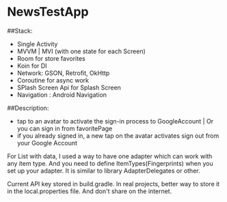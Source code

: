 # NewsTestApp

##Stack: 
- Single Activity
- MVVM | MVI (with one state for each Screen)
- Room for store favorites
- Koin for DI
- Network: GSON, Retrofit, OkHttp
- Coroutine for async work
- SPlash Screen Api for Splash Screen
- Navigation : Android Navigation

##Description: 
- tap to an avatar to activate the sign-in process to GoogleAccount | Or you can sign in from favoritePage
- if you already signed in, a new tap on the avatar activates sign out from your Google Account

For List with data, I used a way to have one adapter which can work with any item type. And you need to define ItemTypes(Fingerprints) when you set up your adapter. It is similar to library AdapterDelegates or other.

Current API key stored in build.gradle. In real projects, better way to store it in the local.properties file. And don't share on the internet.